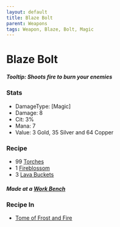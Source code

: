 ```yaml
---
layout: default
title: Blaze Bolt
parent: Weapons
tags: Weapon, Blaze, Bolt, Magic
---
```


# Blaze Bolt

##### Tooltip: *Shoots fire to burn your enemies*

### Stats
- DamageType: [Magic]
- Damage: 8
- Cit: 3%
- Mana: 7
- Value: 3 Gold, 35 Silver and 64 Copper

### Recipe
- 99 [Torches](https://terraria.gamepedia.com/Torches)
- 1 [Fireblossom](https://terraria.gamepedia.com/Fireblossom)
- 3 [Lava Buckets](https://terraria.gamepedia.com/Buckets)

##### Made at a [Work Bench](https://terraria.fandom.com/wiki/Work_Benches)


### Recipe In
- [Tome of Frost and Fire](https://ricklugtigheid.github.io/SupernovaMod/docs/items/weapons/tome_of_frost_and_fire)